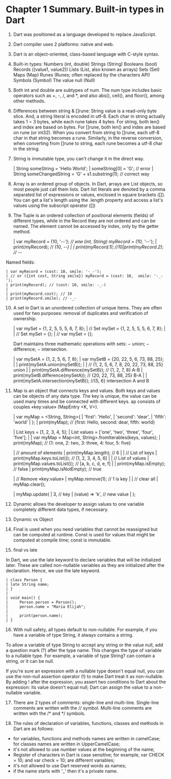 # Chapter 1 Summary. Built-in types in Dart

1. Dart was positioned as a language developed to replace JavaScript.
2. Dart compiler uses 2 platforms: native and web.
3. Dart is an object-oriented, class-based language with C-style syntax.

4. Built-in types:  Numbers (int, double)
                    Strings (String)
                    Booleans (bool)
                    Records ((value1, value2))
                    Lists (List, also known as arrays)
                    Sets (Set)
                    Maps (Map)
                    Runes (Runes; often replaced by the characters API)
                    Symbols (Symbol)
                    The value null (Null)

5. Both int and double are subtypes of num. The num type includes basic operators such as +, -, /, and *, and also abs(), ceil(), and floor(), among other methods.

6. Differences between string & []rune:
String value is a read-only byte slice. And, a string literal is encoded in utf-8. Each char in string actually takes 1 ~ 3 bytes, while each rune takes 4 bytes. For string, both len() and index are based on bytes. For []rune, both len() and index are based on rune (or int32).
When you convert from string to []rune, each utf-8 char in that string becomes a rune.
Similarly, in the reverse conversion, when converting from []rune to string, each rune becomes a utf-8 char in the string.
7. String is immutable type, you can't change it in the direct way.

    | String someString = 'Hello World';
    | someString[0]  =  'G'; // error
    | String someChangedString = 'G' + s1.substring(1); // correct way

8. Array is an ordered group of objects. In Dart, arrays are List objects, so most people just call them lists. Dart list literals are denoted by a comma separated list of expressions or values, enclosed in square brackets ([]). You can get a list's length using the .length property and access a list's values using the subscript operator ([])

9. The Tuple is an ordered collection of positional elements (fields) of different types, while in the Record they are not ordered and can be named. The element cannot be accessed by index, only by the getter method.

    | var myRecord = (10, '-_-'); // или (int, String) myRecord = (10, '-_-');
    | print(myRecord); // (10, -_-)
    |
    | print(myRecord.$1); // 10
    | print(myRecord.$2); // -_-

Named fields:

    | var myRecord = (cost: 10, smile: '-_-'); 
    | // or ({int cost, String smile}) myRecord = (cost: 10,  smile: '-_-'); 
    | print(myRecord); // (cost: 10, smile: -_-)
    |
    | print(myRecord.cost); // 10 
    | print(myRecord.smile); // -_- 

10. A set in Dart is an unordered collection of unique items. They are often used for two purposes: removal of duplicates and verification of ownership.

    | var mySet = <int>{1, 2, 5, 5, 5, 6, 7, 8};
    | // Set<int> mySet = {1, 2, 5, 5, 5, 6, 7, 8};
    |
    | // Set<int> mySet = {};
    | // var mySet = <int>{};

    Dart maintains three mathematic operations with sets:
    − union;
    − difference;
    − intersection.

    | var mySetA = <int>{1, 2, 5, 6, 7, 8};
    | var mySetB = <int>{20, 22, 5, 6, 73, 88, 25};
    |
    | print(mySetA.union(mySetB));
    |
    | // {1, 2, 5, 6, 7, 8, 20, 22, 73, 88, 25} union
    |
    | print(mySetA.difference(mySetB)); // {1, 2, 7, 8} А-В
    | print(mySetB.difference(mySetA)); // {20, 22, 73, 88, 25} В-А
    |
    | print(mySetA.intersection(mySetB)); //{5, 6} intersection A and В

11. Map is an object that connects keys and values. Both keys and values can be objects of any data type. The key is unique, the value can be used many times and be connected with different keys. ap consists of couples «key:value» (MapEntry <K, V>).

    | var myMap = <String, String>{
    |     'first': 'Hello',
    |     'second': 'dear',
    |     'fifth': 'world'
    | };
    | print(myMap); // {first: Hello, second: dear, fifth: world}

    | List<int> keys = [1, 2, 3, 4, 5];
    | List<String> values = ['one', 'two', 'three', 'four', 'five'];
    |
    | var myMap = Map<int, String>.fromIterables(keys, values);
    | print(myMap); // {1: one, 2: two, 3: three, 4: four, 5: five}


    | // amount of elements
    | print(myMap.length); // 6
    |
    | // List of keys
    | print(myMap.keys.toList()); // [1, 2, 3, 4, 5, 6]
    |
    | // List of values
    | print(myMap.values.toList()); // [a, b, c, d, e, f]
    |
    | print(myMap.isEmpty); // false
    | print(myMap.isNotEmpty); // true

    | // Remove «key:value»
    | myMap.remove(1); // 1 is key
    |
    | // clear all
    | myMap.clear();

    | myMap.update(
    |     3, // key
    |     (value) => 'k', // new value
    | );

12. Dynamic allows the developer to assign values to one variable completely different data types, if necessary.

13. Dynamic vs Object

14. Final is used when you need variables that cannot be reassigned but can be computed at runtime. Const is used for values that might be computed at compile time; const is immutable.

15. final vs late

In Dart, we use the late keyword to declare variables that will be initialized later. These are called non-nullable variables as they are initialized after the declaration. Hence, we use the late keyword.

    | class Person {
    | late String name;
    | }
    | 
    | void main() {
    |     Person person = Person();
    |     person.name = "Maria Elijah";
    | 
    |     print(person.name);
    | }

16. With null safety, all types default to non-nullable. For example, if you have a variable of type String, it always contains a string.

To allow a variable of type String to accept any string or the value null, add a question mark (?) after the type name. This changes the type of variable to a nullable type. For example, a variable of type String? can contain a string, or it can be null.

If you're sure an expression with a nullable type doesn't equal null, you can use the non-null assertion operator (!) to make Dart treat it as non-nullable. By adding ! after the expression, you assert two conditions to Dart about the expression: its value doesn't equal null; Dart can assign the value to a non-nullable variable.


17. There are 2 types of comments: single-line and multi-line. Single-line comments are written with the // symbol. Multi-line comments are written with the /* and */ symbols.

18. The rules of declaration of variables, functions, classes and methods in Dart are as follows:

- for variables,  functions  and  methods  names  are  written  in camelCase; for classes names are written in UpperCamelCase;
- it's  not  allowed  to  use  number values  at the  beginning  of  the  name;
- Register of characters in Dart is case sensitive; for example, var CHECK = 10; and var check = 10; are different variables;
- it's  not  allowed  to  use  Dart  reserved  words  as  names;
- if the name starts with '_' then it's a private name.


